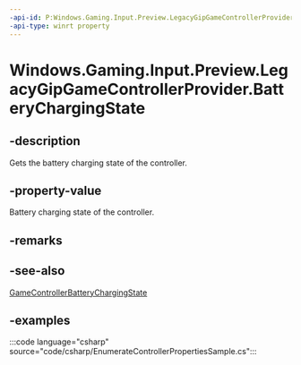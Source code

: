 ```yaml
---
-api-id: P:Windows.Gaming.Input.Preview.LegacyGipGameControllerProvider.BatteryChargingState
-api-type: winrt property
---
```


# Windows.Gaming.Input.Preview.LegacyGipGameControllerProvider.BatteryChargingState

<!--
public Windows.Gaming.Input.Preview.GameControllerBatteryChargingState BatteryChargingState { get; }
-->

## -description

Gets the battery charging state of the controller.

## -property-value

Battery charging state of the controller.

## -remarks

## -see-also

[GameControllerBatteryChargingState](gamecontrollerbatterychargingstate.md)

## -examples

:::code language="csharp" source="code/csharp/EnumerateControllerPropertiesSample.cs":::
